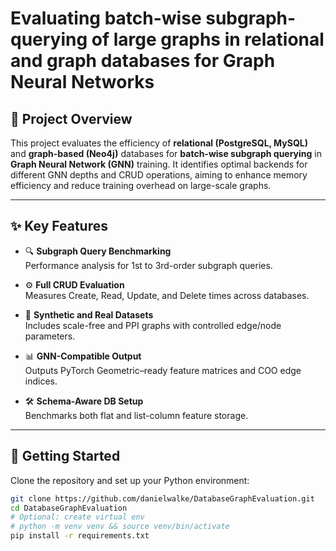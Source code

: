 # Evaluating batch-wise subgraph-querying of large graphs in relational and graph databases for Graph Neural Networks

## 📘 Project Overview

This project evaluates the efficiency of **relational (PostgreSQL, MySQL)** and **graph-based (Neo4j)** databases for **batch-wise subgraph querying** in **Graph Neural Network (GNN)** training. It identifies optimal backends for different GNN depths and CRUD operations, aiming to enhance memory efficiency and reduce training overhead on large-scale graphs.

---

## ✨ Key Features

- 🔍 **Subgraph Query Benchmarking**  
  Performance analysis for 1st to 3rd-order subgraph queries.  

- ⚙️ **Full CRUD Evaluation**  
  Measures Create, Read, Update, and Delete times across databases.  

- 🧪 **Synthetic and Real Datasets**  
  Includes scale-free and PPI graphs with controlled edge/node parameters.  

- 📊 **GNN-Compatible Output**  
  Outputs PyTorch Geometric–ready feature matrices and COO edge indices. 

- 🛠️ **Schema-Aware DB Setup**  
  Benchmarks both flat and list-column feature storage.

---

## 🚀 Getting Started

Clone the repository and set up your Python environment:

```bash
git clone https://github.com/danielwalke/DatabaseGraphEvaluation.git
cd DatabaseGraphEvaluation
# Optional: create virtual env
# python -m venv venv && source venv/bin/activate
pip install -r requirements.txt
